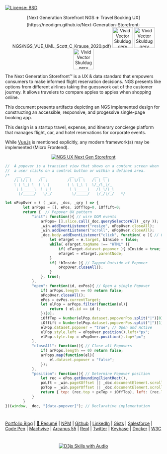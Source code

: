 
[![License: BSD](https://badgen.net/badge/license/BSD/orange)](https://opensource.org/licenses/BSD-3-Clause)

<p align="center">
[Next Generation Storefront NGS ✈️ Travel Booking UX](https://neodigm.github.io/Next-Generation-Storefront-NGS/NGS_VUE_UML_Scott_C_Krause_2020.pdf)
<img src="https://neodigm.github.io/vivid_vector_alphabet/wasm/vvn.svg" width="66" alt="Vivid Vector Skulduggery">
<img src="https://neodigm.github.io/vivid_vector_alphabet/wasm/vvg.svg" width="66" alt="Vivid Vector Skulduggery">
<img src="https://neodigm.github.io/vivid_vector_alphabet/wasm/vvs.svg" width="66" alt="Vivid Vector Skulduggery">
</p>

The Next Generation Storefront™ is a UX & data standard that empowers consumers to make informed flight reservation decisions. NGS presents like options from different airlines taking the guesswork out of the customer journey. It allows travelers to compare apples to apples when shopping online.

This document presents artifacts depicting an NGS implemented design for constructing an accessible, responsive, and progessive single-page booking app.

This design is a startup travel, expense, and itinerary concierge platform that manages flight, car, and hotel reservations for corporate events.

While [Vue.js](https://github.com/neodigm/Next-Generation-Storefront-NGS/tree/gh-pages/vue) is mentioned explicitly, any modern framework(s) may be implemented (Micro Frontend).

<p align="center">
  <a target="_blank" href="https://neodigm.github.io/Next-Generation-Storefront-NGS/NGS_VUE_UML_Scott_C_Krause_2020.pdf">
  <img src="https://neodigm.github.io/Next-Generation-Storefront-NGS/next_generation_storefront_ux_scott_krause.webp" title="NGS UX Next Gen Storefront">
  </a>
</p>

```javascript
//  A popover is a transient view that shows on a content screen when
//  a user clicks on a control button or within a defined area.
/*   __  __     __           __  __     __  __    
    /\ \/\ \   /\ \         /\ \/\ \   /\_\_\_\   
    \ \ \_\ \  \ \ \        \ \ \_\ \  \/_/\_\/_  
     \ \_____\  \ \_\        \ \_____\   /\_\/\_\ 
      \/_____/   \/_/         \/_____/   \/_/\/_/   */

let oPopOver = ( ( _win, _doc, _qry ) => {
        let arPops = [], ePos, iOffTop=0, iOffLft=0;
        return {  // Popover UX pattern
            "init": function(){ // wire DOM events
                arPops= [].slice.call(_doc.querySelectorAll( _qry ));
                _win.addEventListener("resize", oPopOver.closeAll);
                _win.addEventListener("scroll", oPopOver.closeAll); 
                _doc.body.addEventListener("click", function( e ){ // Outside Click
                    let eTarget = e.target, bInside = false;
                    while( eTarget.tagName !== "HTML" ){
                        if( eTarget.dataset.popover ){ bInside = true; break; }
                        eTarget = eTarget.parentNode;
                    }
                    if( !bInside ){ // Tapped Outside of Popover
                        oPopOver.closeAll();
                    }
                }, true);
            },
            "open": function(id, evPos){ // Open a single Popover
                if( arPops.length == 0) return false;
                oPopOver.closeAll();
                ePos = evPos.currentTarget;
                let elPop = arPops.filter(function(el){
                    return ( el.id == id );
                })[0];
                iOffTop = Number(elPop.dataset.popoverPos.split("|")[0]);
                iOffLft = Number(elPop.dataset.popoverPos.split("|")[1]);
                elPop.dataset.popover = "true"; // Open and Active
                elPop.style.left = oPopOver.position().left+"px";
                elPop.style.top = oPopOver.position().top+"px";
            },
            "closeAll": function(){ // Close all Popovers
                if( arPops.length == 0) return false;
                arPops.map(function(el){
                    el.dataset.popover = "false";
                });
            },
            "position": function(){ // Determine Popover position
                let rec = ePos.getBoundingClientRect(),
                pxLft = _win.pageXOffset || _doc.documentElement.scrollLeft,
                pxTop = _win.pageYOffset || _doc.documentElement.scrollTop;
                return { top: (rec.top + pxTop + iOffTop), left: (rec.left + pxLft + iOffLft) }
            }
        }
})(window, _doc, "[data-popover]"); // Declarative implementation
```

#
[Portfolio Blog](https://www.theScottKrause.com) |
[🚀 Résumé](https://thescottkrause.com/Arcanus_Scott_C_Krause_2020.pdf) |
[NPM](https://www.npmjs.com/~neodigm) |
[Github](https://github.com/neodigm) |
[LinkedIn](https://www.linkedin.com/in/neodigm55/) |
[Gists](https://gist.github.com/neodigm?direction=asc&sort=created) |
[Salesforce](https://trailblazer.me/id/skrause) |
[Code Pen](https://codepen.io/neodigm24) |
[Machvive](https://machvive.com/) |
[Arcanus 55](https://www.arcanus55.com/) |
[Repl](https://repl.it/@neodigm) |
[Twitter](https://twitter.com/neodigm24) |
[Keybase](https://keybase.io/neodigm) |
[Docker](https://hub.docker.com/u/neodigm) |
[W3C](https://www.w3.org/users/123844)
#
 
<p align="center">
  <a target="_blank" href="https://thescottkrause.com/d3_datavis_skills.html">
  <img src="https://repository-images.githubusercontent.com/178555357/2b6ad880-7aa0-11ea-8dde-63e70187e3e9" title="D3js Skills with Audio">
  </a>
</p>
